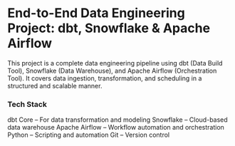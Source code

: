 # End-to-End Data Engineering Project: dbt, Snowflake & Apache Airflow
This project is a complete data engineering pipeline using dbt (Data Build Tool), Snowflake (Data Warehouse), and Apache Airflow (Orchestration Tool). It covers data ingestion, transformation, and scheduling in a structured and scalable manner.

### Tech Stack
dbt Core – For data transformation and modeling
Snowflake – Cloud-based data warehouse
Apache Airflow – Workflow automation and orchestration
Python – Scripting and automation
Git – Version control


